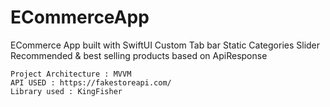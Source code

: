 # ECommerceApp
ECommerce App built with SwiftUI
    Custom Tab bar
    Static Categories Slider
    Recommended & best selling products  based on ApiResponse
    
    
    
    Project Architecture : MVVM
    API USED : https://fakestoreapi.com/
    Library used : KingFisher
    
    
    
    
    
